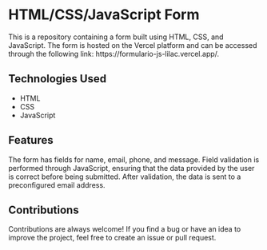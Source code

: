 <h1>HTML/CSS/JavaScript Form</h1>
This is a repository containing a form built using HTML, CSS, and JavaScript. The form is hosted on the Vercel platform and can be accessed through the following link: https://formulario-js-lilac.vercel.app/.

## Technologies Used
- HTML
- CSS
- JavaScript
## Features
The form has fields for name, email, phone, and message. Field validation is performed through JavaScript, ensuring that the data provided by the user is correct before being submitted. After validation, the data is sent to a preconfigured email address.

## Contributions
Contributions are always welcome! If you find a bug or have an idea to improve the project, feel free to create an issue or pull request.
